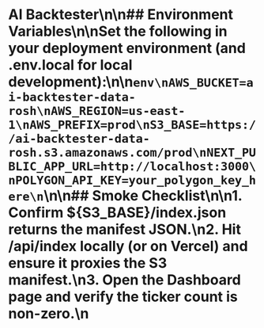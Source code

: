 # AI Backtester\n\n## Environment Variables\n\nSet the following in your deployment environment (and .env.local for local development):\n\n`env\nAWS_BUCKET=ai-backtester-data-rosh\nAWS_REGION=us-east-1\nAWS_PREFIX=prod\nS3_BASE=https://ai-backtester-data-rosh.s3.amazonaws.com/prod\nNEXT_PUBLIC_APP_URL=http://localhost:3000\nPOLYGON_API_KEY=your_polygon_key_here\n`\n\n## Smoke Checklist\n\n1. Confirm ${S3_BASE}/index.json returns the manifest JSON.\n2. Hit /api/index locally (or on Vercel) and ensure it proxies the S3 manifest.\n3. Open the Dashboard page and verify the ticker count is non-zero.\n
